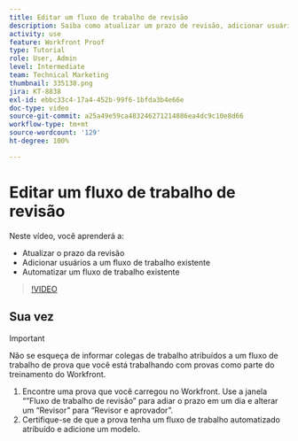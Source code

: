 ```yaml
---
title: Editar um fluxo de trabalho de revisão
description: Saiba como atualizar um prazo de revisão, adicionar usuários a um fluxo de trabalho existente e mudar e automatizar um fluxo de trabalho no [!DNL  Workfront].
activity: use
feature: Workfront Proof
type: Tutorial
role: User, Admin
level: Intermediate
team: Technical Marketing
thumbnail: 335138.png
jira: KT-8838
exl-id: ebbc33c4-17a4-452b-99f6-1bfda3b4e66e
doc-type: video
source-git-commit: a25a49e59ca483246271214886ea4dc9c10e8d66
workflow-type: tm+mt
source-wordcount: '129'
ht-degree: 100%

---
```


# Editar um fluxo de trabalho de revisão

Neste vídeo, você aprenderá a:

* Atualizar o prazo da revisão
* Adicionar usuários a um fluxo de trabalho existente
* Automatizar um fluxo de trabalho existente

>[!VIDEO](https://video.tv.adobe.com/v/335138/?quality=12&learn=on)

## Sua vez

>[!IMPORTANT]
>
>Não se esqueça de informar colegas de trabalho atribuídos a um fluxo de trabalho de prova que você está trabalhando com provas como parte do treinamento do Workfront.

1. Encontre uma prova que você carregou no Workfront. Use a janela “”Fluxo de trabalho de revisão” para adiar o prazo em um dia e alterar um “Revisor” para “Revisor e aprovador”.
1. Certifique-se de que a prova tenha um fluxo de trabalho automatizado atribuído e adicione um modelo.



<!--
## Learn more
* Add stages and users to an automated workflow on a proof
* Convert a basic workflow to an automated workflow on a proof
* Create or edit an automated workflow for an existing proof
* Edit proof stages and reviewers
-->
